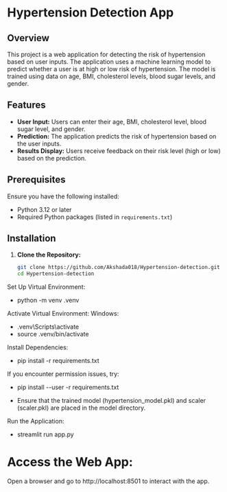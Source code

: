 # Hypertension Detection App

## Overview

This project is a web application for detecting the risk of hypertension based on user inputs. The application uses a machine learning model to predict whether a user is at high or low risk of hypertension. The model is trained using data on age, BMI, cholesterol levels, blood sugar levels, and gender.

## Features

- **User Input:** Users can enter their age, BMI, cholesterol level, blood sugar level, and gender.
- **Prediction:** The application predicts the risk of hypertension based on the user inputs.
- **Results Display:** Users receive feedback on their risk level (high or low) based on the prediction.

## Prerequisites

Ensure you have the following installed:

- Python 3.12 or later
- Required Python packages (listed in `requirements.txt`)

## Installation

1. **Clone the Repository:**

   ```bash
   git clone https://github.com/Akshada018/Hypertension-detection.git
   cd Hypertension-detection

Set Up Virtual Environment:
- python -m venv .venv

Activate Virtual Environment:
 Windows:
  - .venv\Scripts\activate
  - source .venv/bin/activate
 
Install Dependencies:
  - pip install -r requirements.txt


If you encounter permission issues, try:
 - pip install --user -r requirements.txt

* Ensure that the trained model (hypertension_model.pkl) and scaler (scaler.pkl) are placed in the model directory.

Run the Application:
 - streamlit run app.py


# Access the Web App:
Open a browser and go to http://localhost:8501 to interact with the app.